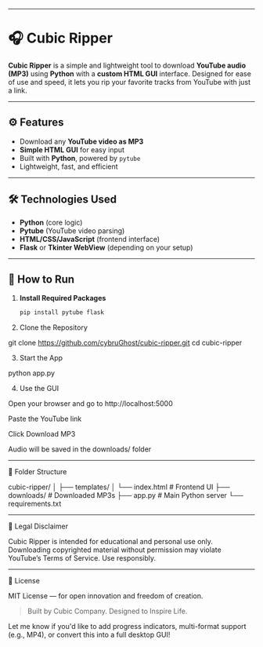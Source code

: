 
---

# 🎧 Cubic Ripper

**Cubic Ripper** is a simple and lightweight tool to download **YouTube audio (MP3)** using **Python** with a **custom HTML GUI** interface. Designed for ease of use and speed, it lets you rip your favorite tracks from YouTube with just a link.

---

## ⚙️ Features

- Download any **YouTube video as MP3**
- **Simple HTML GUI** for easy input
- Built with **Python**, powered by `pytube`
- Lightweight, fast, and efficient

---

## 🛠️ Technologies Used

- **Python** (core logic)
- **Pytube** (YouTube video parsing)
- **HTML/CSS/JavaScript** (frontend interface)
- **Flask** or **Tkinter WebView** (depending on your setup)

---

## 🚀 How to Run

1. **Install Required Packages**

   ```bash
   pip install pytube flask

2. Clone the Repository

git clone https://github.com/cybruGhost/cubic-ripper.git
cd cubic-ripper


3. Start the App

python app.py


4. Use the GUI

Open your browser and go to http://localhost:5000

Paste the YouTube link

Click Download MP3

Audio will be saved in the downloads/ folder





---

📁 Folder Structure

cubic-ripper/
│
├── templates/
│   └── index.html          # Frontend UI
├── downloads/              # Downloaded MP3s
├── app.py                  # Main Python server
└── requirements.txt


---

🔐 Legal Disclaimer

Cubic Ripper is intended for educational and personal use only. Downloading copyrighted material without permission may violate YouTube’s Terms of Service. Use responsibly.


---

🪪 License

MIT License — for open innovation and freedom of creation.

> Built by Cubic Company. Designed to Inspire Life.



Let me know if you'd like to add progress indicators, multi-format support (e.g., MP4), or convert this into a full desktop GUI!

